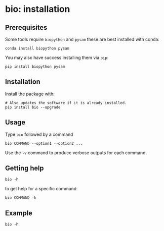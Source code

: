 # bio: installation

## Prerequisites

Some tools require `biopython` and `pysam` these are best installed with conda:

    conda install biopython pysam
    
You may also have success installing them via `pip`:

    pip install biopython pysam
   
## Installation
    
Install the package with:

    # Also updates the software if it is already installed.
    pip install bio --upgrade

## Usage

Type `bio` followed by a command

    bio COMMAND --option1 --option2 ...
    
Use the `-v` command to produce verbose outputs for each command. 

## Getting help

    bio -h
    
to get help for a specific command:

    bio COMMAND -h
        
## Example

```{bash, comment=NA}
bio -h
```


